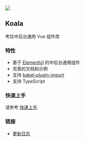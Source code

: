 <div class="van-doc-intro">
  <br>
  <img class="van-doc-intro__logo" src="https://dn-kaolalicai.qbox.me/AI_Logo_800.png">
  <h2>Koala</h2>
  <p>考拉中后台通用 Vue 组件库</p>
</div>
 
### 特性

* 基于 [ElementUI](https://github.com/ElemeFE/element) 的中后台通用组件
* 完善的文档和示例
* 支持 [babel-plugin-import](https://github.com/ant-design/babel-plugin-import)
* 支持 TypeScript

### 快速上手

请参考 [快速上手](#/quickstart).

### 链接

* [更新日志](#/changelog)

